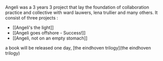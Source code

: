 Angeli was a 3 years 3 project that lay the foundation of collaboration practice and collective with ward lauwers, lena trullier and many others. It consist of three projects : 

- [[Angeli's the light]]
- [[Angeli goes offshore - Success!]]
- [[Angeli, not on an empty stomach]]

a book will be released one day, [the eindhoven trilogy](the eindhoven trilogy)